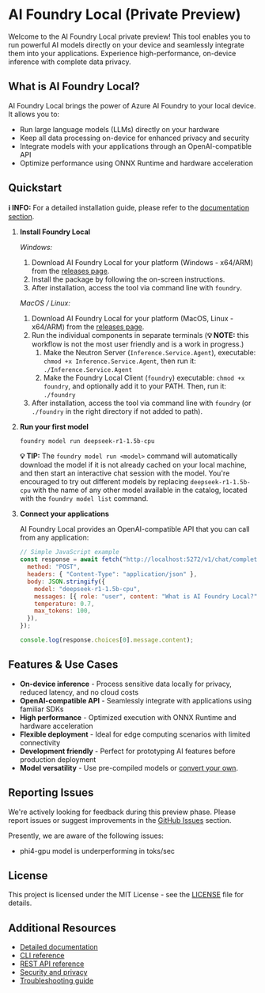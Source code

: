 # AI Foundry Local (Private Preview)

Welcome to the AI Foundry Local private preview! This tool enables you to run powerful AI models directly on your device and seamlessly integrate them into your applications. Experience high-performance, on-device inference with complete data privacy.

## What is AI Foundry Local?

AI Foundry Local brings the power of Azure AI Foundry to your local device. It allows you to:

- Run large language models (LLMs) directly on your hardware
- Keep all data processing on-device for enhanced privacy and security
- Integrate models with your applications through an OpenAI-compatible API
- Optimize performance using ONNX Runtime and hardware acceleration

## Quickstart

**ℹ️ INFO:** For a detailed installation guide, please refer to the [documentation section](./docs/README.md).

1. **Install Foundry Local**

   *Windows:*

   1. Download AI Foundry Local for your platform (Windows - x64/ARM) from the [releases page](https://github.com/microsoft/Foundry-Local/releases).
   2. Install the package by following the on-screen instructions.
   3. After installation, access the tool via command line with `foundry`.
      
   *MacOS / Linux:*
   1. Download AI Foundry Local for your platform (MacOS, Linux - x64/ARM) from the [releases page](https://github.com/microsoft/Foundry-Local/releases).
   2. Run the individual components in separate terminals (**💡 NOTE:** this workflow is not the most user friendly and is a work in progress.)
      1. Make the Neutron Server (`Inference.Service.Agent`), executable: `chmod +x Inference.Service.Agent`, then run it: `./Inference.Service.Agent`
      2. Make the Foundry Local Client (`foundry`) executable: `chmod +x foundry`, and optionally add it to your PATH. Then, run it: `./foundry` 
   3. After installation, access the tool via command line with `foundry` (or `./foundry` in the right directory if not added to path).

3. **Run your first model**

   ```bash
   foundry model run deepseek-r1-1.5b-cpu
   ```

   **💡 TIP:** The `foundry model run <model>` command will automatically download the model if it is not already cached on your local machine, and then start an interactive chat session with the model. You're encouraged to try out different models by replacing `deepseek-r1-1.5b-cpu` with the name of any other model available in the catalog, located with the `foundry model list` command.

4. **Connect your applications**

      AI Foundry Local provides an OpenAI-compatible API that you can call from any application:
      
      ```javascript
      // Simple JavaScript example
      const response = await fetch("http://localhost:5272/v1/chat/completions", {
        method: "POST",
        headers: { "Content-Type": "application/json" },
        body: JSON.stringify({
          model: "deepseek-r1-1.5b-cpu",
          messages: [{ role: "user", content: "What is AI Foundry Local?" }],
          temperature: 0.7,
          max_tokens: 100,
        }),
      });
      
      console.log(response.choices[0].message.content);
      ```

## Features & Use Cases

- **On-device inference** - Process sensitive data locally for privacy, reduced latency, and no cloud costs
- **OpenAI-compatible API** - Seamlessly integrate with applications using familiar SDKs
- **High performance** - Optimized execution with ONNX Runtime and hardware acceleration
- **Flexible deployment** - Ideal for edge computing scenarios with limited connectivity
- **Development friendly** - Perfect for prototyping AI features before production deployment
- **Model versatility** - Use pre-compiled models or [convert your own](./docs/how-to/compile-models-for-foundry-local.md).

## Reporting Issues

We're actively looking for feedback during this preview phase. Please report issues or suggest improvements in the [GitHub Issues](https://github.com/microsoft/Foundry-Local/issues) section.

Presently, we are aware of the following issues: 
* phi4-gpu model is underperforming in toks/sec  

## License

This project is licensed under the MIT License - see the [LICENSE](LICENSE) file for details.

## Additional Resources

- [Detailed documentation](./docs/README.md)
- [CLI reference](./docs/reference/reference-cli.md)
- [REST API reference](./docs/reference/reference-rest.md)
- [Security and privacy](./docs/reference/reference-security-privacy.md)
- [Troubleshooting guide](./docs/reference/reference-troubleshooting.md)
